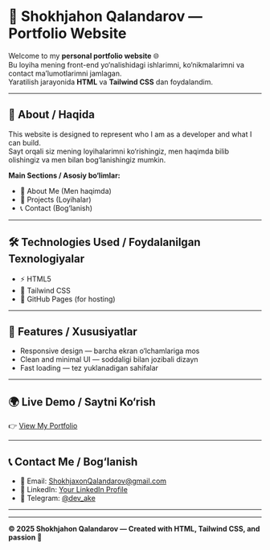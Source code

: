 # 💼 Shokhjahon Qalandarov — Portfolio Website

Welcome to my **personal portfolio website** 🌐  
Bu loyiha mening front-end yo‘nalishidagi ishlarimni, ko‘nikmalarimni va contact ma’lumotlarimni jamlagan.  
Yaratilish jarayonida **HTML** va **Tailwind CSS** dan foydalandim.

---

## 🚀 About / Haqida
This website is designed to represent who I am as a developer and what I can build.  
Sayt orqali siz mening loyihalarimni ko‘rishingiz, men haqimda bilib olishingiz va men bilan bog‘lanishingiz mumkin.

**Main Sections / Asosiy bo‘limlar:**
- 👤 About Me (Men haqimda)  
- 💼 Projects (Loyihalar)  
- 📞 Contact (Bog‘lanish)

---

## 🛠️ Technologies Used / Foydalanilgan Texnologiyalar
- ⚡ HTML5  
- 🎨 Tailwind CSS  
- 🚀 GitHub Pages (for hosting)

---

## 🎨 Features / Xususiyatlar
- Responsive design — barcha ekran o‘lchamlariga mos  
- Clean and minimal UI — soddaligi bilan jozibali dizayn  
- Fast loading — tez yuklanadigan sahifalar    

---

## 🌍 Live Demo / Saytni Ko‘rish
👉 [View My Portfolio](https://qalandarovshokhjahon.github.io/tailwind-portfolio/)  

---

## 📞 Contact Me / Bog‘lanish
- 💌 Email: ShokhjaxonQalandarov@gmail.com  
- 💼 LinkedIn: [Your LinkedIn Profile](#)  
- 📱 Telegram: [@dev_ake](#)

---

---

**© 2025 Shokhjahon Qalandarov — Created with HTML, Tailwind CSS, and passion 💙**
